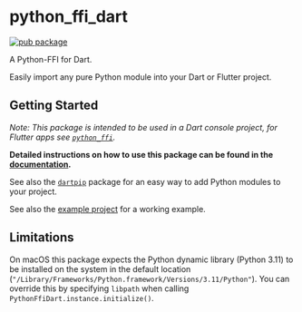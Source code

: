 # python_ffi_dart

[![pub package](https://img.shields.io/pub/v/python_ffi_dart.svg)](https://pub.dev/packages/python_ffi_dart)

A Python-FFI for Dart.

Easily import any pure Python module into your Dart or Flutter project.

## Getting Started

*Note: This package is intended to be used in a Dart console project, for Flutter apps
see [`python_ffi`](https://pub.dev/packages/python_ffi).*

**Detailed instructions on how to use this package can be
found in the [documentation](https://github.com/IVLIVS-III/dart_python_ffi/#readme).**

See also the [`dartpip`](https://pub.dev/packages/dartpip) package for an easy way to add Python
modules to your project.

See also the [example project](./example) for a working example.

## Limitations

On macOS this package expects the Python dynamic library (Python 3.11) to be installed on the system
in the default location (`"/Library/Frameworks/Python.framework/Versions/3.11/Python"`). You can
override this by specifying `libpath` when calling `PythonFfiDart.instance.initialize()`. 

